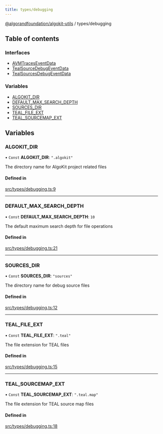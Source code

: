```yaml
---
title: types/debugging
---
```

[@algorandfoundation/algokit-utils](/reference/algokit-utils-ts/api/readme/) / types/debugging



## Table of contents

### Interfaces

- [AVMTracesEventData](/reference/algokit-utils-ts/api/interfaces/types_debuggingavmtraceseventdata/)
- [TealSourceDebugEventData](/reference/algokit-utils-ts/api/interfaces/types_debuggingtealsourcedebugeventdata/)
- [TealSourcesDebugEventData](/reference/algokit-utils-ts/api/interfaces/types_debuggingtealsourcesdebugeventdata/)

### Variables

- [ALGOKIT\_DIR](#algokit_dir)
- [DEFAULT\_MAX\_SEARCH\_DEPTH](#default_max_search_depth)
- [SOURCES\_DIR](#sources_dir)
- [TEAL\_FILE\_EXT](#teal_file_ext)
- [TEAL\_SOURCEMAP\_EXT](#teal_sourcemap_ext)

## Variables

### ALGOKIT\_DIR

• `Const` **ALGOKIT\_DIR**: ``".algokit"``

The directory name for AlgoKit project related files

#### Defined in

[src/types/debugging.ts:9](https://github.com/algorandfoundation/algokit-utils-ts/blob/main/src/types/debugging.ts#L9)

___

### DEFAULT\_MAX\_SEARCH\_DEPTH

• `Const` **DEFAULT\_MAX\_SEARCH\_DEPTH**: ``10``

The default maximum search depth for file operations

#### Defined in

[src/types/debugging.ts:21](https://github.com/algorandfoundation/algokit-utils-ts/blob/main/src/types/debugging.ts#L21)

___

### SOURCES\_DIR

• `Const` **SOURCES\_DIR**: ``"sources"``

The directory name for debug source files

#### Defined in

[src/types/debugging.ts:12](https://github.com/algorandfoundation/algokit-utils-ts/blob/main/src/types/debugging.ts#L12)

___

### TEAL\_FILE\_EXT

• `Const` **TEAL\_FILE\_EXT**: ``".teal"``

The file extension for TEAL files

#### Defined in

[src/types/debugging.ts:15](https://github.com/algorandfoundation/algokit-utils-ts/blob/main/src/types/debugging.ts#L15)

___

### TEAL\_SOURCEMAP\_EXT

• `Const` **TEAL\_SOURCEMAP\_EXT**: ``".teal.map"``

The file extension for TEAL source map files

#### Defined in

[src/types/debugging.ts:18](https://github.com/algorandfoundation/algokit-utils-ts/blob/main/src/types/debugging.ts#L18)